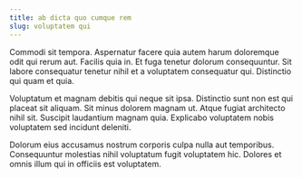 ```yaml
---
title: ab dicta quo cumque rem
slug: voluptatem qui
---
```


Commodi sit tempora. Aspernatur facere quia autem harum doloremque odit qui rerum aut. Facilis quia in. Et fuga tenetur dolorum consequuntur. Sit labore consequatur tenetur nihil et a voluptatem consequatur qui. Distinctio qui quam et quia.

Voluptatum et magnam debitis qui neque sit ipsa. Distinctio sunt non est qui placeat sit aliquam. Sit minus dolorem magnam ut. Atque fugiat architecto nihil sit. Suscipit laudantium magnam quia. Explicabo voluptatem nobis voluptatem sed incidunt deleniti.

Dolorum eius accusamus nostrum corporis culpa nulla aut temporibus. Consequuntur molestias nihil voluptatum fugit voluptatem hic. Dolores et omnis illum qui in officiis est voluptatem.
